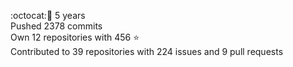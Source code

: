 :octocat::birthday: 5 years  
Pushed 2378 commits  
Own 12 repositories with 456 :star:  
Contributed to 39 repositories with 224 issues and 9 pull requests
